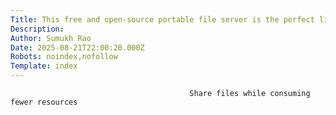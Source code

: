 ```yaml
---
Title: This free and open-source portable file server is the perfect lightweight alternative to Nextcloud
Description: 
Author: Sumukh Rao
Date: 2025-08-21T22:00:20.000Z
Robots: noindex,nofollow
Template: index
---
```


                                            Share files while consuming fewer resources
                                        